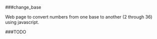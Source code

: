 ###change_base

Web page to convert numbers from one base to another (2 through 36) using javascript. 

###TODO

